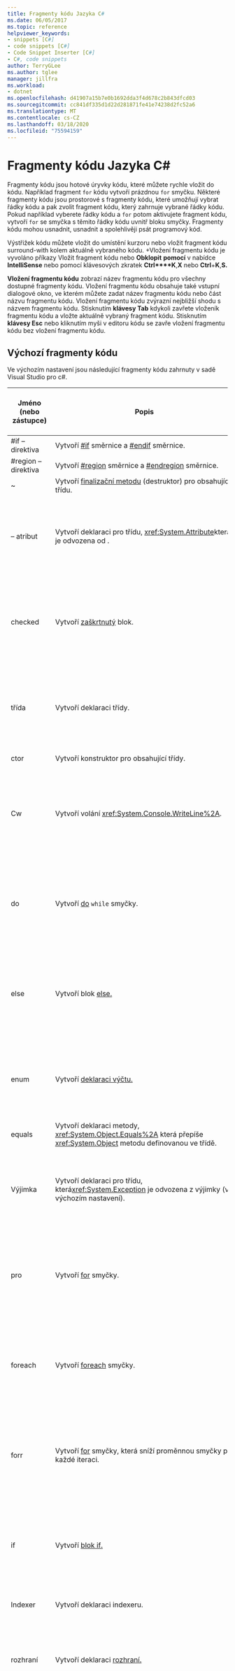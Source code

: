 ```yaml
---
title: Fragmenty kódu Jazyka C#
ms.date: 06/05/2017
ms.topic: reference
helpviewer_keywords:
- snippets [C#]
- code snippets [C#]
- Code Snippet Inserter [C#]
- C#, code snippets
author: TerryGLee
ms.author: tglee
manager: jillfra
ms.workload:
- dotnet
ms.openlocfilehash: d41907a15b7e0b1692dda3f4d678c2b843dfcd03
ms.sourcegitcommit: cc841df335d1d22d281871fe41e74238d2fc52a6
ms.translationtype: MT
ms.contentlocale: cs-CZ
ms.lasthandoff: 03/18/2020
ms.locfileid: "75594159"
---
```

# <a name="c-code-snippets"></a>Fragmenty kódu Jazyka C#

Fragmenty kódu jsou hotové úryvky kódu, které můžete rychle vložit do kódu. Například fragment `for` kódu vytvoří prázdnou `for` smyčku. Některé fragmenty kódu jsou prostorové s fragmenty kódu, které umožňují vybrat řádky kódu a pak zvolit fragment kódu, který zahrnuje vybrané řádky kódu. Pokud například vyberete řádky kódu a `for` potom aktivujete fragment kódu, vytvoří `for` se smyčka s těmito řádky kódu uvnitř bloku smyčky. Fragmenty kódu mohou usnadnit, usnadnit a spolehlivěji psát programový kód.

Výstřižek kódu můžete vložit do umístění kurzoru nebo vložit fragment kódu surround-with kolem aktuálně vybraného kódu. +Vložení fragmentu kódu je vyvoláno příkazy Vložit fragment kódu nebo **Obklopit** **pomocí** v nabídce **IntelliSense** nebo pomocí klávesových zkratek **Ctrl****K**,**X** nebo **Ctrl**+**K**,**S.**

**Vložení fragmentu kódu** zobrazí název fragmentu kódu pro všechny dostupné fragmenty kódu. Vložení fragmentu kódu obsahuje také vstupní dialogové okno, ve kterém můžete zadat název fragmentu kódu nebo část názvu fragmentu kódu. Vložení fragmentu kódu zvýrazní nejbližší shodu s názvem fragmentu kódu. Stisknutím **klávesy Tab** kdykoli zavřete vloženík fragmentu kódu a vložte aktuálně vybraný fragment kódu. Stisknutím **klávesy Esc** nebo kliknutím myši v editoru kódu se zavře vložení fragmentu kódu bez vložení fragmentu kódu.

## <a name="default-code-snippets"></a>Výchozí fragmenty kódu

Ve výchozím nastavení jsou následující fragmenty kódu zahrnuty v sadě Visual Studio pro c#.

|Jméno (nebo zástupce)|Popis|Platná umístění pro vložení fragmentu|
| - |-----------------| - |
|#if – direktiva|Vytvoří [#if](/dotnet/csharp/language-reference/preprocessor-directives/preprocessor-if) směrnice a [#endif](/dotnet/csharp/language-reference/preprocessor-directives/preprocessor-endif) směrnice.|Kdekoli.|
|#region – direktiva|Vytvoří [#region](/dotnet/csharp/language-reference/preprocessor-directives/preprocessor-region) směrnice a [#endregion](/dotnet/csharp/language-reference/preprocessor-directives/preprocessor-endregion) směrnice.|Kdekoli.|
|~|Vytvoří [finalizační metodu](/dotnet/csharp/programming-guide/classes-and-structs/destructors) (destruktor) pro obsahující třídu.|Uvnitř třídy.|
|– atribut|Vytvoří deklaraci pro třídu, <xref:System.Attribute>která je odvozena od .|Uvnitř oboru názvů (včetně globálního oboru názvů), třídy nebo struktury.|
|checked|Vytvoří [zaškrtnutý](/dotnet/csharp/language-reference/keywords/checked) blok.|Uvnitř metody indexer, přístupový objekt vlastnosti nebo přistupující objekt události.|
|třída|Vytvoří deklaraci třídy.|Uvnitř oboru názvů (včetně globálního oboru názvů), třídy nebo struktury.|
|ctor|Vytvoří konstruktor pro obsahující třídy.|Uvnitř třídy.|
|Cw|Vytvoří volání <xref:System.Console.WriteLine%2A>.|Uvnitř metody indexer, přístupový objekt vlastnosti nebo přistupující objekt události.|
|do|Vytvoří [do](/dotnet/csharp/language-reference/keywords/do) `while` smyčky.|Uvnitř metody indexer, přístupový objekt vlastnosti nebo přistupující objekt události.|
|else|Vytvoří blok [else.](/dotnet/csharp/language-reference/keywords/if-else)|Uvnitř metody indexer, přístupový objekt vlastnosti nebo přistupující objekt události.|
|enum|Vytvoří [deklaraci výčtu.](/dotnet/csharp/language-reference/keywords/enum)|Uvnitř oboru názvů (včetně globálního oboru názvů), třídy nebo struktury.|
|equals|Vytvoří deklaraci metody, <xref:System.Object.Equals%2A> která přepíše <xref:System.Object> metodu definovanou ve třídě.|Uvnitř třídy nebo struktury.|
|Výjimka|Vytvoří deklaraci pro třídu, která<xref:System.Exception> je odvozena z výjimky (ve výchozím nastavení).|Uvnitř oboru názvů (včetně globálního oboru názvů), třídy nebo struktury.|
|pro|Vytvoří [for](/dotnet/csharp/language-reference/keywords/for) smyčky.|Uvnitř metody indexer, přístupový objekt vlastnosti nebo přistupující objekt události.|
|foreach|Vytvoří [foreach](/dotnet/csharp/language-reference/keywords/foreach-in) smyčky.|Uvnitř metody indexer, přístupový objekt vlastnosti nebo přistupující objekt události.|
|forr|Vytvoří [for](/dotnet/csharp/language-reference/keywords/for) smyčky, která sníží proměnnou smyčky po každé iteraci.|Uvnitř metody indexer, přístupový objekt vlastnosti nebo přistupující objekt události.|
|if|Vytvoří [blok if.](/dotnet/csharp/language-reference/keywords/if-else)|Uvnitř metody indexer, přístupový objekt vlastnosti nebo přistupující objekt události.|
|Indexer|Vytvoří deklaraci indexeru.|Uvnitř třídy nebo struktury.|
|rozhraní|Vytvoří deklaraci [rozhraní.](/dotnet/csharp/language-reference/keywords/interface)|Uvnitř oboru názvů (včetně globálního oboru názvů), třídy nebo struktury.|
|Vyvolat|Vytvoří blok, který bezpečně vyvolá událost.|Uvnitř metody indexer, přístupový objekt vlastnosti nebo přistupující objekt události.|
|iterátor|Vytvoří iterátor.|Uvnitř třídy nebo struktury.|
|iterindex|Vytvoří "pojmenovaný" iterátor a indexer dvojice pomocí vnořené třídy.|Uvnitř třídy nebo struktury.|
|lock|Vytvoří [blok zámku.](/dotnet/csharp/language-reference/keywords/lock-statement)|Uvnitř metody indexer, přístupový objekt vlastnosti nebo přistupující objekt události.|
|Mbox|Vytvoří volání <xref:System.Windows.Forms.MessageBox.Show%2A?displayProperty=fullName>. Je možné, že bude pravděpodobně třeba přidat odkaz na *soubor System.Windows.Forms.dll*.|Uvnitř metody indexer, přístupový objekt vlastnosti nebo přistupující objekt události.|
|Obor názvů|Vytvoří [deklaraci oboru názvů.](/dotnet/csharp/language-reference/keywords/namespace)|Uvnitř oboru názvů (včetně globálního oboru názvů).|
|Prop|Vytvoří [deklaraci automaticky implementované vlastnosti.](/dotnet/csharp/programming-guide/classes-and-structs/auto-implemented-properties)|Uvnitř třídy nebo struktury.|
|propfull|Vytvoří deklaraci `get` vlastnosti s a `set` přistupující mi.|Uvnitř třídy nebo struktury.|
|propg|Vytvoří [automaticky implementovanou vlastnost](/dotnet/csharp/programming-guide/classes-and-structs/auto-implemented-properties) jen `set` pro čtení s privátním přistupujícím objektem.|Uvnitř třídy nebo struktury.|
|Sim|Vytvoří [statickou](/dotnet/csharp/language-reference/keywords/static) deklaraci metody [Int](/dotnet/csharp/language-reference/keywords/int) Main.|Uvnitř třídy nebo struktury.|
|struct |Vytvoří [deklaraci struktury.](/dotnet/csharp/language-reference/keywords/struct)|Uvnitř oboru názvů (včetně globálního oboru názvů), třídy nebo struktury.|
|Svm|Vytvoří [statickou](/dotnet/csharp/language-reference/keywords/static) [deklaraci Metody Main void.](/dotnet/csharp/language-reference/keywords/void)|Uvnitř třídy nebo struktury.|
|switch|Vytvoří [blok přepínače.](/dotnet/csharp/language-reference/keywords/switch)|Uvnitř metody indexer, přístupový objekt vlastnosti nebo přistupující objekt události.|
|vyzkoušení|Vytvoří blok [try-catch.](/dotnet/csharp/language-reference/keywords/try-catch)|Uvnitř metody indexer, přístupový objekt vlastnosti nebo přistupující objekt události.|
|tryf|Vytvoří [try-finally](/dotnet/csharp/language-reference/keywords/try-finally) bloku.|Uvnitř metody indexer, přístupový objekt vlastnosti nebo přistupující objekt události.|
|unchecked|Vytvoří [nezaškrtnutý](/dotnet/csharp/language-reference/keywords/unchecked) blok.|Uvnitř metody indexer, přístupový objekt vlastnosti nebo přistupující objekt události.|
|unsafe|Vytvoří [nebezpečný](/dotnet/csharp/language-reference/keywords/unsafe) blok.|Uvnitř metody indexer, přístupový objekt vlastnosti nebo přistupující objekt události.|
|using|Vytvoří [using](/dotnet/csharp/language-reference/keywords/using-directive) směrnice.|Uvnitř oboru názvů (včetně globálního oboru názvů).|
|while|Vytvoří [smyčku while.](/dotnet/csharp/language-reference/keywords/while)|Uvnitř metody indexer, přístupový objekt vlastnosti nebo přistupující objekt události.|

## <a name="see-also"></a>Viz také

- [Funkce fragmentu kódu](../ide/code-snippet-functions.md)
- [Fragmenty kódu](../ide/code-snippets.md)
- [Parametry šablony](../ide/template-parameters.md)
- [Postup: Použití úryvků kódu s prostorovým snímkem](../ide/how-to-use-surround-with-code-snippets.md)
